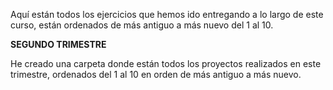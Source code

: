 Aquí están todos los ejercicios que hemos ido entregando a lo largo de este curso, están ordenados de más antiguo a más nuevo del 1 al 10.

**SEGUNDO TRIMESTRE**

He creado una carpeta donde están todos los proyectos realizados en este trimestre, ordenados del 1 al 10 en orden de más antiguo a más nuevo.
